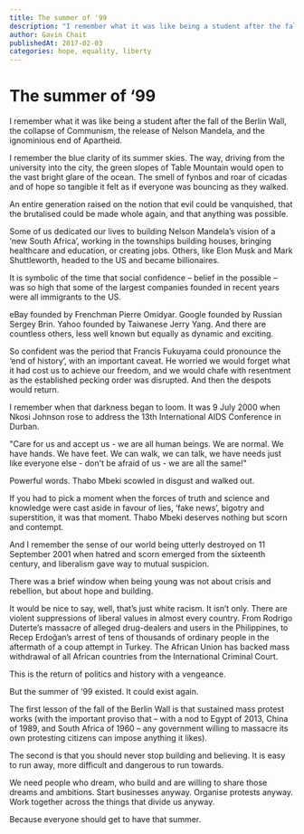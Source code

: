 ```yaml
---
title: The summer of '99
description: "I remember what it was like being a student after the fall of the Berlin Wall, the collapse of Communism, the release of Nelson Mandela, and the ignominious end of Apartheid."
author: Gavin Chait
publishedAt: 2017-02-03
categories: hope, equality, liberty
---
```


# The summer of ‘99

I remember what it was like being a student after the fall of the Berlin Wall, the collapse of Communism, the release of Nelson Mandela, and the ignominious end of Apartheid.

I remember the blue clarity of its summer skies. The way, driving from the university into the city, the green slopes of Table Mountain would open to the vast bright glare of the ocean. The smell of fynbos and roar of cicadas and of hope so tangible it felt as if everyone was bouncing as they walked.

An entire generation raised on the notion that evil could be vanquished, that the brutalised could be made whole again, and that anything was possible.

Some of us dedicated our lives to building Nelson Mandela’s vision of a ‘new South Africa’, working in the townships building houses, bringing healthcare and education, or creating jobs. Others, like Elon Musk and Mark Shuttleworth, headed to the US and became billionaires.

It is symbolic of the time that social confidence – belief in the possible – was so high that some of the largest companies founded in recent years were all immigrants to the US.

eBay founded by Frenchman Pierre Omidyar. Google founded by Russian Sergey Brin. Yahoo founded by Taiwanese Jerry Yang. And there are countless others, less well known but equally as dynamic and exciting.

So confident was the period that Francis Fukuyama could pronounce the ‘end of history’, with an important caveat. He worried we would forget what it had cost us to achieve our freedom, and we would chafe with resentment as the established pecking order was disrupted. And then the despots would return.

I remember when that darkness began to loom. It was 9 July 2000 when Nkosi Johnson rose to address the 13th International AIDS Conference in Durban.

"Care for us and accept us - we are all human beings. We are normal. We have hands. We have feet. We can walk, we can talk, we have needs just like everyone else - don't be afraid of us - we are all the same!"

Powerful words. Thabo Mbeki scowled in disgust and walked out.

If you had to pick a moment when the forces of truth and science and knowledge were cast aside in favour of lies, ‘fake news’, bigotry and superstition, it was that moment. Thabo Mbeki deserves nothing but scorn and contempt.

And I remember the sense of our world being utterly destroyed on 11 September 2001 when hatred and scorn emerged from the sixteenth century, and liberalism gave way to mutual suspicion.

There was a brief window when being young was not about crisis and rebellion, but about hope and building.

It would be nice to say, well, that’s just white racism. It isn’t only. There are violent suppressions of liberal values in almost every country. From Rodrigo Duterte’s massacre of alleged drug-dealers and users in the Philippines, to Recep Erdoğan’s arrest of tens of thousands of ordinary people in the aftermath of a coup attempt in Turkey. The African Union has backed mass withdrawal of all African countries from the International Criminal Court.

This is the return of politics and history with a vengeance.

But the summer of ’99 existed. It could exist again.

The first lesson of the fall of the Berlin Wall is that sustained mass protest works (with the important proviso that – with a nod to Egypt of 2013, China of 1989, and South Africa of 1960 – any government willing to massacre its own protesting citizens can impose anything it likes).

The second is that you should never stop building and believing. It is easy to run away, more difficult and dangerous to run towards.

We need people who dream, who build and are willing to share those dreams and ambitions. Start businesses anyway. Organise protests anyway. Work together across the things that divide us anyway.

Because everyone should get to have that summer.

